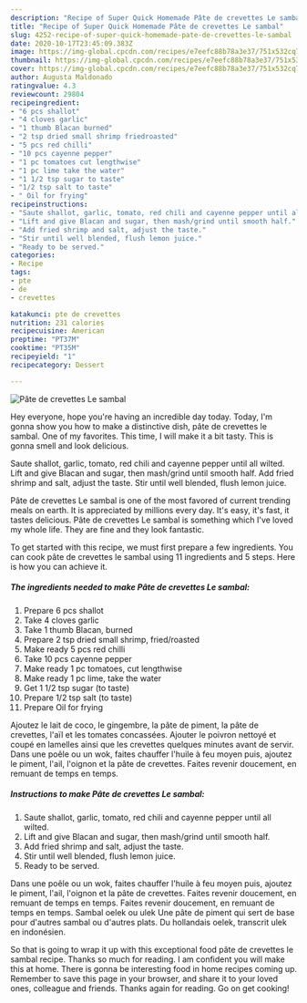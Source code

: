 ```yaml
---
description: "Recipe of Super Quick Homemade Pâte de crevettes Le sambal"
title: "Recipe of Super Quick Homemade Pâte de crevettes Le sambal"
slug: 4252-recipe-of-super-quick-homemade-pate-de-crevettes-le-sambal
date: 2020-10-17T23:45:09.383Z
image: https://img-global.cpcdn.com/recipes/e7eefc88b78a3e37/751x532cq70/pate-de-crevettes-le-sambal-photo-principale-de-la-recette.jpg
thumbnail: https://img-global.cpcdn.com/recipes/e7eefc88b78a3e37/751x532cq70/pate-de-crevettes-le-sambal-photo-principale-de-la-recette.jpg
cover: https://img-global.cpcdn.com/recipes/e7eefc88b78a3e37/751x532cq70/pate-de-crevettes-le-sambal-photo-principale-de-la-recette.jpg
author: Augusta Maldonado
ratingvalue: 4.3
reviewcount: 29804
recipeingredient:
- "6 pcs shallot"
- "4 cloves garlic"
- "1 thumb Blacan burned"
- "2 tsp dried small shrimp friedroasted"
- "5 pcs red chilli"
- "10 pcs cayenne pepper"
- "1 pc tomatoes cut lengthwise"
- "1 pc lime take the water"
- "1 1/2 tsp sugar to taste"
- "1/2 tsp salt to taste"
- " Oil for frying"
recipeinstructions:
- "Saute shallot, garlic, tomato, red chili and cayenne pepper until all wilted."
- "Lift and give Blacan and sugar, then mash/grind until smooth half."
- "Add fried shrimp and salt, adjust the taste."
- "Stir until well blended, flush lemon juice."
- "Ready to be served."
categories:
- Recipe
tags:
- pte
- de
- crevettes

katakunci: pte de crevettes 
nutrition: 231 calories
recipecuisine: American
preptime: "PT37M"
cooktime: "PT35M"
recipeyield: "1"
recipecategory: Dessert

---
```



![Pâte de crevettes Le sambal](https://img-global.cpcdn.com/recipes/e7eefc88b78a3e37/751x532cq70/pate-de-crevettes-le-sambal-photo-principale-de-la-recette.jpg)

Hey everyone, hope you're having an incredible day today. Today, I'm gonna show you how to make a distinctive dish, pâte de crevettes le sambal. One of my favorites. This time, I will make it a bit tasty. This is gonna smell and look delicious.

Saute shallot, garlic, tomato, red chili and cayenne pepper until all wilted. Lift and give Blacan and sugar, then mash/grind until smooth half. Add fried shrimp and salt, adjust the taste. Stir until well blended, flush lemon juice.

Pâte de crevettes Le sambal is one of the most favored of current trending meals on earth. It is appreciated by millions every day. It's easy, it's fast, it tastes delicious. Pâte de crevettes Le sambal is something which I've loved my whole life. They are fine and they look fantastic.


To get started with this recipe, we must first prepare a few ingredients. You can cook pâte de crevettes le sambal using 11 ingredients and 5 steps. Here is how you can achieve it.

<!--inarticleads1-->

##### The ingredients needed to make Pâte de crevettes Le sambal:

1. Prepare 6 pcs shallot
1. Take 4 cloves garlic
1. Take 1 thumb Blacan, burned
1. Prepare 2 tsp dried small shrimp, fried/roasted
1. Make ready 5 pcs red chilli
1. Take 10 pcs cayenne pepper
1. Make ready 1 pc tomatoes, cut lengthwise
1. Make ready 1 pc lime, take the water
1. Get 1 1/2 tsp sugar (to taste)
1. Prepare 1/2 tsp salt (to taste)
1. Prepare  Oil for frying


Ajoutez le lait de coco, le gingembre, la pâte de piment, la pâte de crevettes, l&#39;aïl et les tomates concassées. Ajouter le poivron nettoyé et coupé en lamelles ainsi que les crevettes quelques minutes avant de servir. Dans une poêle ou un wok, faites chauffer l&#39;huile à feu moyen puis, ajoutez le piment, l&#39;ail, l&#39;oignon et la pâte de crevettes. Faites revenir doucement, en remuant de temps en temps. 

<!--inarticleads2-->

##### Instructions to make Pâte de crevettes Le sambal:

1. Saute shallot, garlic, tomato, red chili and cayenne pepper until all wilted.
1. Lift and give Blacan and sugar, then mash/grind until smooth half.
1. Add fried shrimp and salt, adjust the taste.
1. Stir until well blended, flush lemon juice.
1. Ready to be served.


Dans une poêle ou un wok, faites chauffer l&#39;huile à feu moyen puis, ajoutez le piment, l&#39;ail, l&#39;oignon et la pâte de crevettes. Faites revenir doucement, en remuant de temps en temps. Faites revenir doucement, en remuant de temps en temps. Sambal oelek ou ulek Une pâte de piment qui sert de base pour d&#39;autres sambal ou d&#39;autres plats. Du hollandais oelek, transcrit ulek en indonésien. 

So that is going to wrap it up with this exceptional food pâte de crevettes le sambal recipe. Thanks so much for reading. I am confident you will make this at home. There is gonna be interesting food in home recipes coming up. Remember to save this page in your browser, and share it to your loved ones, colleague and friends. Thanks again for reading. Go on get cooking!
